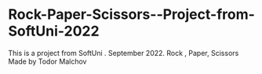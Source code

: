 # Rock-Paper-Scissors--Project-from-SoftUni-2022 
This is a project from SoftUni . September 2022. Rock , Paper, Scissors
Made by Todor Malchov
